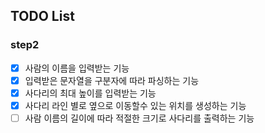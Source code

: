 ## TODO List
### step2
- [x] 사람의 이름을 입력받는 기능
- [x] 입력받은 문자열을 구분자에 따라 파싱하는 기능
- [x] 사다리의 최대 높이를 입력받는 기능
- [x] 사다리 라인 별로 옆으로 이동할수 있는 위치를 생성하는 기능
- [ ] 사람 이름의 길이에 따라 적절한 크기로 사다리를 출력하는 기능